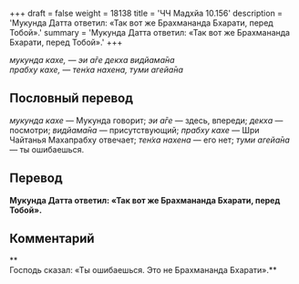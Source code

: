 +++
draft = false
weight = 18138
title = 'ЧЧ Мадхйа 10.156'
description = 'Мукунда Датта ответил: «Так вот же Брахмананда Бхарати, перед Тобой».'
summary = 'Мукунда Датта ответил: «Так вот же Брахмананда Бхарати, перед Тобой».'
+++

_мукунда кахе, — эи а̄ге декха видйама̄на  
прабху кахе, — тен̇ха нахена, туми агейа̄на_

## Пословный перевод

_мукунда_ _кахе_ — Мукунда говорит; _эи_ _а̄ге_ — здесь, впереди; _декха_ — посмотри; _видйама̄на_ — присутствующий; _прабху_ _кахе_ — Шри Чайтанья Махапрабху отвечает; _тен̇ха_ _нахена_ — его нет; _туми_ _агейа̄на_ — ты ошибаешься.

## Перевод

**Мукунда Датта ответил: «Так вот же Брахмананда Бхарати, перед Тобой».**

## Комментарий

**  
Господь сказал: «Ты ошибаешься. Это не Брахмананда Бхарати».**
